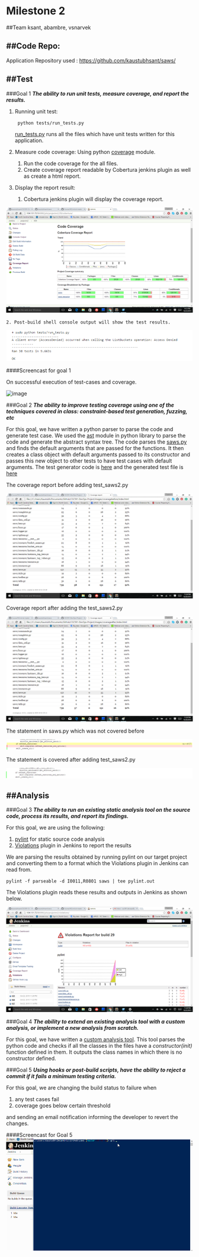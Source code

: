 # Milestone 2

##Team
ksant, abambre, vsnarvek

##Code Repo:
--------------------------------------------------------------------------

Application Repository used :  https://github.com/kaustubhsant/saws/

##Test
--------------------------------------------------------------------------

###Goal 1 
**_The ability to run unit tests, measure coverage, and report the results._**

1. Running unit test:    
        
        python tests/run_tests.py

    [run_tests.py](https://github.com/kaustubhsant/saws/tree/master/tests/run_tests.py) runs all the files which have unit tests written for this application.

2. Measure code coverage: 
Using python [coverage](https://coverage.readthedocs.org/en/coverage-4.0.1/) module.

	1. Run the code coverage for the all files.
	2. Create coverage report readable by Cobertura jenkins plugin as well as create a html report.

3. Display the report result:

    1. Cobertura jenkins plugin will display the coverage report.

 ![image](/images/cobertura-coverage.png)
    
    2. Post-build shell console output will show the test results.

 ![image](/images/tests-console-output.png)


####Screencast for goal 1

On successful execution of test-cases and coverage.

![image](/images/anim.gif)


###Goal 2
**_The ability to improve testing coverage using one of the techniques covered in class: constraint-based test generation, fuzzing, etc_**

For this goal, we have written a python parser to parse the code and generate test case. We used the [ast](https://docs.python.org/2/library/ast.html) module in python library to parse the code and generate the abstract syntax tree. The code parses the [saws.py](https://github.com/kaustubhsant/saws/tree/master/saws/saws.py) and finds the default arguments that are passed for the functions. It then creates a class object with default arguments passed to its constructor and passes this new object to other tests to have test cases with default arguments. The test generator code is [here](/scripts/test-generator.py) and the generated test file is [here](/scripts/test_saws2.py)

The coverage report before adding test_saws2.py

![image](/images/coverage-before-html.png)

Coverage report after adding the test_saws2.py

![image](/images/coverage-after-html.png)

The statement in saws.py which was not covered before

![image](/images/coverage-before-saws.png)

The statement is covered after adding test_saws2.py

![image](/images/coverage-after-saws.png)


##Analysis
---------------------------------------------------------------------------

###Goal 3 
**_The ability to run an existing static analysis tool on the source code, process its results, and report its findings._**

For this goal, we are using the following:

   1. [pylint](http://www.pylint.org/) for static source code analysis  
   2. [Violations](https://wiki.jenkins-ci.org/display/JENKINS/Violations) plugin in Jenkins to report the results 

We are parsing the results obtained by running pylint on our target project and converting them to a format which the Violations plugin in Jenkins can read from.
	
	pylint -f parseable -d I0011,R0801 saws | tee pylint.out 

The Violations plugin reads these results and outputs in Jenkins as shown below.

![image](/images/pylint-voilations.png)

###Goal 4 
**_The ability to extend an existing analysis tool with a custom analysis, or implement a new analysis from scratch._**

For this goal, we have written a [custom analysis tool](/scripts/custom-analysis.py). This tool parses the python code and checks if all the classes in the files have a *constructor(init)* function defined in them. It outputs the class names in which there is no constructor defined.

###Goal 5
**_Using hooks or post-build scripts, have the ability to reject a commit if it fails a minimum testing criteria._**

For this goal, we are changing the build status to failure when

   1. any test cases fail
   2. coverage goes below certain threshold

and sending an email notification informing the developer to revert the changes.

####Screencast for Goal 5
![image](/images/M2-test.gif)